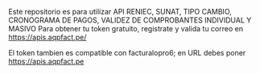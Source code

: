 Este repositorio es para utilizar API RENIEC, SUNAT, TIPO CAMBIO, CRONOGRAMA DE PAGOS, VALIDEZ DE COMPROBANTES INDIVIDUAL Y MASIVO
Para obtener tu token gratuito, registrate y valida tu correo en https://apis.aqpfact.pe/

El token tambien es compatible con facturalopro6; en URL debes poner https://apis.aqpfact.pe
